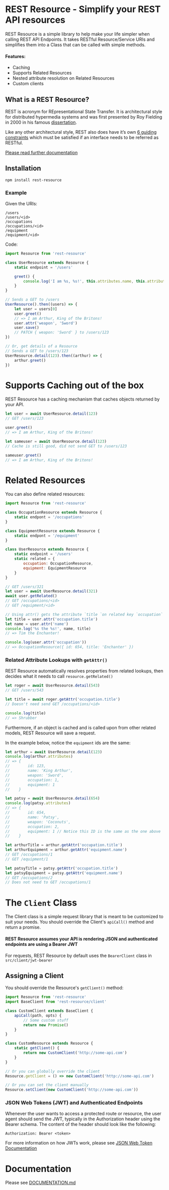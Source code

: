# REST Resource - Simplify your REST API resources
REST Resource is a simple library to help make your life simpler when calling REST API Endpoints. It takes RESTful Resource/Service URIs and simplifies them into a Class that can be called with simple methods.

#### Features:
- Caching
- Supports Related Resources
- Nested attribute resolution on Related Resources
- Custom clients

## What is a REST Resource?
REST is acronym for REpresentational State Transfer. It is architectural style for distributed hypermedia systems and was first presented by Roy Fielding in 2000 in his famous [dissertation](https://www.ics.uci.edu/~fielding/pubs/dissertation/rest_arch_style.htm).

Like any other architectural style, REST also does have it’s own [6 guiding constraints](https://restfulapi.net/rest-architectural-constraints/) which must be satisfied if an interface needs to be referred as RESTful.

[Please read further documentation](https://restfulapi.net/)

## Installation
```
npm install rest-resource
```

### Example
Given the URIs:

```
/users
/users/<id>
/occupations
/occupations/<id>
/equipment
/equipment/<id>
```
Code:

```javascript
import Resource from 'rest-resource'

class UserResource extends Resource {
    static endpoint = '/users'

    greet() {
        console.log('I am %s, %s!', this.attributes.name, this.attributes.occupation)
    }
}

// Sends a GET to /users
UserResource().then((users) => {
    let user = users[0]
    user.greet()
    // => I am Arthur, King of the Britons!
    user.attr('weapon', 'Sword')
    user.save()
    // PATCH { weapon: 'Sword' } to /users/123
})

// Or, get details of a Resource
// Sends a GET to /users/123
UserResource.detail(123).then((arthur) => {
    arthur.greet()
})
```

# Supports Caching out of the box
REST Resource has a caching mechanism that caches objects returned by your API.

```javascript
let user = await UserResource.detail(123)
// GET /users/123

user.greet()
// => I am Arthur, King of the Britons!

let sameuser = await UserResource.detail(123)
// Cache is still good, did not send GET to /users/123

sameuser.greet()
// => I am Arthur, King of the Britons!
```

# Related Resources
You can also define related resources:

```javascript
import Resource from 'rest-resource'

class OccupationResource extends Resource {
    static endpont = '/occupations'
}

class EquipmentResource extends Resource {
    static endpont = '/equipment'
}

class UserResource extends Resource {
    static endpoint = '/users'
    static related = {
        occupation: OccupationResource,
        equipment: EquipmentResource
    }
}

// GET /users/321
let user = await UserResource.detail(321)
await user.getRelated()
// GET /occupations/<id>
// GET /equipment/<id>

// Using attr() gets the attribute `title `on related key `occupation`
let title = user.attr('occupation.title')
let name = user.attr('name')
console.log('%s the %s!', name, title)
// => Tim the Enchanter!

console.log(user.attr('occupation'))
// => OccupationResource({ id: 654, title: 'Enchanter' })
```

### Related Attribute Lookups with `getAttr()`
REST Resource automatically resolves properties from related lookups, then decides what it needs to call `resource.getRelated()`

```javascript
let roger = await UserResource.detail(543)
// GET /users/543

let title = await roger.getAttr('occupation.title')
// Doesn't need send GET /occupations/<id>

console.log(title)
// => Shrubber
```

Furthermore, if an object is cached and is called upon from other related models, REST Resource will save a request.

In the example below, notice the `equipment` ids are the same:

```javascript
let arthur = await UserResource.detail(123)
console.log(arthur.attributes)
// => {
//        id: 123,
//        name: 'King Arthur',
//        weapon: 'Sword',
//        occupation: 1,
//        equipment: 1
//    }

let patsy = await UserResource.detail(654)
console.log(patsy.attributes)
// => {
//        id: 654,
//        name: 'Patsy',
//        weapon: 'Coconuts',
//        occupation: 2,
//        equipment: 1 // Notice this ID is the same as the one above
//    }

let arthurTitle = arthur.getAttr('occupation.title')
let arthurEquipment = arthur.getAttr('equipment.name')
// GET /occupations/1
// GET /equipment/1

let patsyTitle = patsy.getAttr('occupation.title')
let patsyEquipment = patsy.getAttr('equipment.name')
// GET /occupations/2
// Does not need to GET /occupations/1
```

# The `Client` Class
The Client class is a simple request library that is meant to be customized to suit your needs. You should override the Client's `apiCall()` method and return a promise.

#### REST Resource assumes your API is rendering JSON and authenticated endpoints are using a Bearer JWT

For requests, REST Resource by default uses the `BearerClient` class in `src/client/jwt-bearer`

## Assigning a Client
You should override the Resource's `getClient()` method:

```javascript
import Resource from 'rest-resource'
import BaseClient from 'rest-resource/client'

class CustomClient extends BaseClient {
    apiCall(path, opts) {
        // Some custom stuff
        return new Promise()
    }
}

class CustomResource extends Resource {
    static getClient() {
        return new CustomClient('http://some-api.com')
    }
}

// Or you can globally override the client
Resource.getClient = () => new CustomClient('http://some-api.com')

// Or you can set the client manually
Resource.setClient(new CustomClient('http://some-api.com'))
```

### JSON Web Tokens (JWT) and Authenticated Endpoints
Whenever the user wants to access a protected route or resource, the user agent should send the JWT, typically in the Authorization header using the Bearer schema. The content of the header should look like the following:

```
Authorization: Bearer <token>
```

For more information on how JWTs work, please see [JSON Web Token Documentation](https://jwt.io/introduction/)

# Documentation
Please see [DOCUMENTATION.md](DOCUMENTATION.md)
